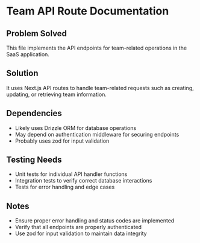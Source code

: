 # Team API Route Documentation

## Problem Solved
This file implements the API endpoints for team-related operations in the SaaS application.

## Solution
It uses Next.js API routes to handle team-related requests such as creating, updating, or retrieving team information.

## Dependencies
- Likely uses Drizzle ORM for database operations
- May depend on authentication middleware for securing endpoints
- Probably uses zod for input validation

## Testing Needs
- Unit tests for individual API handler functions
- Integration tests to verify correct database interactions
- Tests for error handling and edge cases

## Notes
- Ensure proper error handling and status codes are implemented
- Verify that all endpoints are properly authenticated
- Use zod for input validation to maintain data integrity